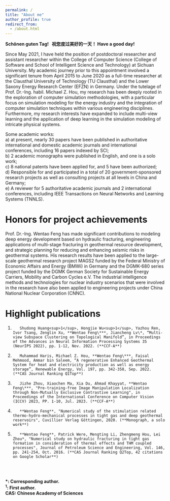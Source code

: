 ```yaml
---
permalink: /
title: "About me"
author_profile: true
redirect_from: 
  - /about.html
---
```

**Schönen guten Tag!&nbsp;&nbsp;&nbsp;祝您度过美好的一天！&nbsp;Have a good day!**

Since May 2021, I have held the position of postdoctoral researcher and assistant researcher within the College of Computer Science (College of Software and School of Intelligent Science and Technology) at Sichuan University. My academic journey prior to this appointment involved a significant tenure from April 2015 to June 2020 as a full-time researcher at the Clausthal University of Technology (TU Clausthal) and the Lower Saxony Energy Research Center (EFZN) in Germany. Under the tutelage of Prof. Dr.-Ing. habil. Michael Z. Hou, my research has been deeply rooted in the exploration of computer simulation methodologies, with a particular focus on simulation modeling for the energy industry and the integration of computer simulation techniques within various engineering disciplines. Furthermore, my research interests have expanded to include multi-view learning and the application of deep learning in the simulation modeling of intricate physical systems.

Some academic works: <br>
a) at present, nearly 30 papers have been published in authoritative international and domestic academic journals and international conferences, including 16 papers indexed by SCI; <br>
b) 2 academic monographs were published in English, and one is a solo work; <br>
c) 8 national patents have been applied for, and 5 have been authorized; <br> 
d) Responsible for and participated in a total of 20 government-sponsored research projects as well as consulting projects at all levels in China and Germany; <br> 
e) A reviewer for 5 authoritative academic journals and 2 international conferences, including IEEE Transactions on Neural Networks and Learning Systems (TNNLS).


Honors for project achievements
======
Prof. Dr.-Ing. Wentao Feng has made significant contributions to modeling deep energy development based on hydraulic fracturing, engineering applications of multi-stage fracturing in geothermal resource development, and strategic planning for reducing and enhancing seismic risks in geothermal systems. His research results have been applied to the large-scale geothermal research project MAGS2 funded by the Federal Ministry of Economic Affairs and Energy (BMWi) in Germany and the DGMK-680 series project funded by the DGMK German Society for Sustainable Energy Carriers, Mobility and Carbon Cycles e.V. The industrial intelligence methods and technologies for nuclear industry scenarios that were involved in the research have also been applied to engineering projects under China National Nuclear Corporation (CNNC).

Highlight publications
======
1.        Shudong Huang<sup>1</sup>, Hongjie Wu<sup>1</sup>, Yazhou Ren, Ivor Tsang, Zenglin Xu, **Wentao Feng\***, Jiancheng Lv\*, “Multi-view Subspace Clustering on Topological Manifold”, in Proceedings of the Advances in Neural Information Processing Systems 35 (NeurIPS 2022), pp. 1-12, Nov. 2022. (**CCF-A**)

2.        Muhammad Haris, Michael Z. Hou, **Wentao Feng\***, Faisal Mehmood, Ammar bin Saleem, “A regenerative Enhanced Geothermal System for heat and electricity production as well as energy storage”, Renewable Energy, Vol. 197, pp. 342-358, Sep. 2022. (**CAS Journal Ranking Q1Top**)

3.        Jizhe Zhou, Xiaochen Ma, Xia Du, Ahmad Khayyat, **Wentao Feng\***, "Pre-training-free Image Manipulation Localization through Non-Mutually Exclusive Contrastive Learning", in Proceedings of the International Conference on Computer Vision (ICCV) 2023, PP. 1-10, Jul. 2023. (**CCF-A**)

4.        **Wentao Feng**, "Numerical study of the stimulation related thermo-hydro-mechanical processes in tight gas and deep geothermal reservoirs", Cuvillier Verlag Göttingen, 2020. (**Monograph, a solo work**)

5.        **Wentao Feng**, Patrick Were, Mengting Li, Zhengmeng Hou, Lei Zhou*, "Numerical study on hydraulic fracturing in tight gas formation in consideration of thermal effects and THM coupled processes", Journal of Petroleum Science and Engineering, Vol. 146, pp. 241-254, Oct. 2016. (**CAS Journal Ranking Q2Top, 42 citations on Google Scholar**)
<br>
<br> 

**\*: Corresponding author.**<br>**<sup>1</sup>: First author.** <br> **CAS: Chinese Academy of Sciences**

